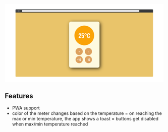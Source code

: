 <div align="center">
  <img src="screenshot.png">
  </div>

## Features
- PWA support
- color of the meter changes based on the temperature
= on reaching the max or min temperature, the app shows a toast
= buttons get disabled when max/min temperature reached
